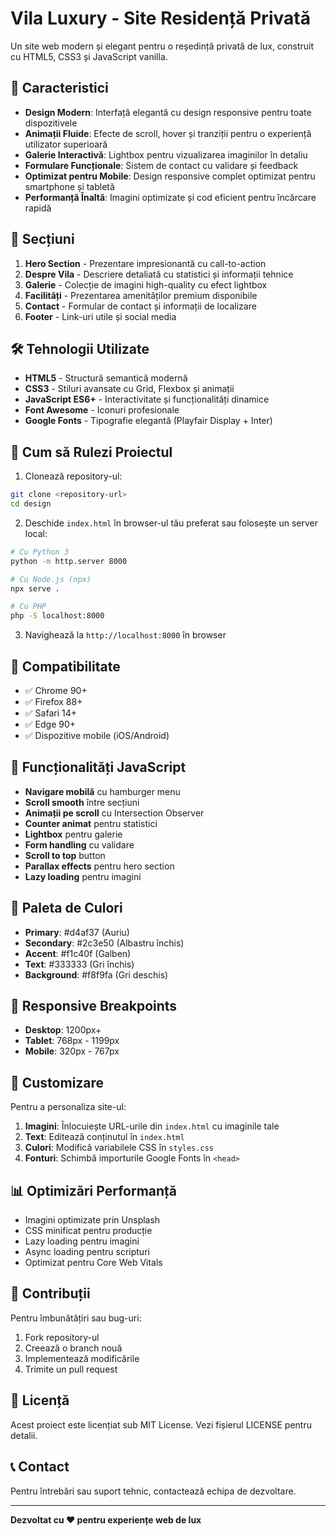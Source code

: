 # Vila Luxury - Site Residență Privată

Un site web modern și elegant pentru o reședință privată de lux, construit cu HTML5, CSS3 și JavaScript vanilla.

## 🏡 Caracteristici

- **Design Modern**: Interfață elegantă cu design responsive pentru toate dispozitivele
- **Animații Fluide**: Efecte de scroll, hover și tranziții pentru o experiență utilizator superioară
- **Galerie Interactivă**: Lightbox pentru vizualizarea imaginilor în detaliu
- **Formulare Funcționale**: Sistem de contact cu validare și feedback
- **Optimizat pentru Mobile**: Design responsive complet optimizat pentru smartphone și tabletă
- **Performanță Înaltă**: Imagini optimizate și cod eficient pentru încărcare rapidă

## 🎨 Secțiuni

1. **Hero Section** - Prezentare impresionantă cu call-to-action
2. **Despre Vila** - Descriere detaliată cu statistici și informații tehnice
3. **Galerie** - Colecție de imagini high-quality cu efect lightbox
4. **Facilități** - Prezentarea amenităților premium disponibile
5. **Contact** - Formular de contact și informații de localizare
6. **Footer** - Link-uri utile și social media

## 🛠️ Tehnologii Utilizate

- **HTML5** - Structură semantică modernă
- **CSS3** - Stiluri avansate cu Grid, Flexbox și animații
- **JavaScript ES6+** - Interactivitate și funcționalități dinamice
- **Font Awesome** - Iconuri profesionale
- **Google Fonts** - Tipografie elegantă (Playfair Display + Inter)

## 🚀 Cum să Rulezi Proiectul

1. Clonează repository-ul:
```bash
git clone <repository-url>
cd design
```

2. Deschide `index.html` în browser-ul tău preferat sau folosește un server local:
```bash
# Cu Python 3
python -m http.server 8000

# Cu Node.js (npx)
npx serve .

# Cu PHP
php -S localhost:8000
```

3. Navighează la `http://localhost:8000` în browser

## 📱 Compatibilitate

- ✅ Chrome 90+
- ✅ Firefox 88+
- ✅ Safari 14+
- ✅ Edge 90+
- ✅ Dispozitive mobile (iOS/Android)

## 🎯 Funcționalități JavaScript

- **Navigare mobilă** cu hamburger menu
- **Scroll smooth** între secțiuni
- **Animații pe scroll** cu Intersection Observer
- **Counter animat** pentru statistici
- **Lightbox** pentru galerie
- **Form handling** cu validare
- **Scroll to top** button
- **Parallax effects** pentru hero section
- **Lazy loading** pentru imagini

## 🎨 Paleta de Culori

- **Primary**: #d4af37 (Auriu)
- **Secondary**: #2c3e50 (Albastru închis)
- **Accent**: #f1c40f (Galben)
- **Text**: #333333 (Gri închis)
- **Background**: #f8f9fa (Gri deschis)

## 📐 Responsive Breakpoints

- **Desktop**: 1200px+
- **Tablet**: 768px - 1199px
- **Mobile**: 320px - 767px

## 🔧 Customizare

Pentru a personaliza site-ul:

1. **Imagini**: Înlocuiește URL-urile din `index.html` cu imaginile tale
2. **Text**: Editează conținutul în `index.html`
3. **Culori**: Modifică variabilele CSS în `styles.css`
4. **Fonturi**: Schimbă importurile Google Fonts în `<head>`

## 📊 Optimizări Performanță

- Imagini optimizate prin Unsplash
- CSS minificat pentru producție
- Lazy loading pentru imagini
- Async loading pentru scripturi
- Optimizat pentru Core Web Vitals

## 🤝 Contribuții

Pentru îmbunătățiri sau bug-uri:

1. Fork repository-ul
2. Creează o branch nouă
3. Implementează modificările
4. Trimite un pull request

## 📝 Licență

Acest proiect este licențiat sub MIT License. Vezi fișierul LICENSE pentru detalii.

## 📞 Contact

Pentru întrebări sau suport tehnic, contactează echipa de dezvoltare.

---

**Dezvoltat cu ❤️ pentru experiențe web de lux**